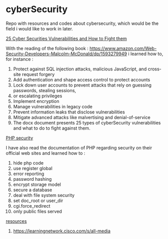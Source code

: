 # cyberSecurity
Repo with resources and codes about cybersecurity, which would be the field i would like to work in later. 

 [25 Cyber Securities Vulnerabilities and How to Fight them](https://1fichier.com/?hodh9ahz1ql8zrfvw3t7)
 
 With the reading of the following book : https://www.amazon.com/Web-Security-Developers-Malcolm-McDonald/dp/1593279949 i learned how to, for instance : 

  1.  Protect against SQL injection attacks, malicious JavaScript, and cross-site request forgery
  2.  Add authentication and shape access control to protect accounts
  3.  Lock down user accounts to prevent attacks that rely on guessing passwords, stealing sessions,
  4.  or escalating privileges
  5.  Implement encryption
  6.  Manage vulnerabilities in legacy code
  7.  Prevent information leaks that disclose vulnerabilities
  8.  Mitigate advanced attacks like malvertising and denial-of-service
  9.  The docx document presents 25 types of cyberSecurity vulnerabilities and what to do to fight against them. 
  



[PHP security](https://1fichier.com/?ieeb66di1tfnoaa7s9ji)

I have also read the documentation of PHP regarding security on their official web sites and learned how to : 

1. hide php code
2. use register global
3. error reporting
4. password hashing
5. encrypt storage model
6. secure a database
7. deal with file system security
8. set doc_root or user_dir
9. cgi.force_redirect
10. only public files served 



[resources]()

1. https://learningnetwork.cisco.com/s/all-media

